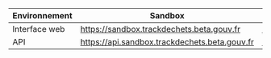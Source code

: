 | Environnement | Sandbox | Production|
| ------------- |-------------| -----|
| Interface web | https://sandbox.trackdechets.beta.gouv.fr | https://app.trackdechets.beta.gouv.fr |
| API | https://api.sandbox.trackdechets.beta.gouv.fr | https://api.trackdechets.beta.gouv.fr |